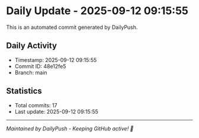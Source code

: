 # Daily Update - 2025-09-12 09:15:55

This is an automated commit generated by DailyPush.

## Daily Activity
- Timestamp: 2025-09-12 09:15:55
- Commit ID: 48e12fe5
- Branch: main

## Statistics
- Total commits: 17
- Last update: 2025-09-12 09:15:55

---
*Maintained by DailyPush - Keeping GitHub active! 🚀*
